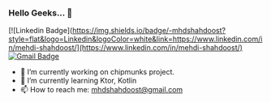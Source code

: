 ### Hello Geeks... 👋 
[![Linkedin Badge](https://img.shields.io/badge/-mhdshahdoost?style=flat&logo=Linkedin&logoColor=white&link=https://www.linkedin.com/in/mehdi-shahdoost/](https://www.linkedin.com/in/mehdi-shahdoost/)
[![Gmail Badge](https://img.shields.io/badge/-mhdshahdoost-c14438?style=flat&logo=Gmail&logoColor=white&link=mailto:mhdshahdoost@gmail.com)](mailto:mhdshahdoost@gmail.com)

- 🚀 I’m currently working on chipmunks project.
- 🌱 I’m currently learning Ktor, Kotlin
- 📫 How to reach me: mhdshahdoost@gmail.com

